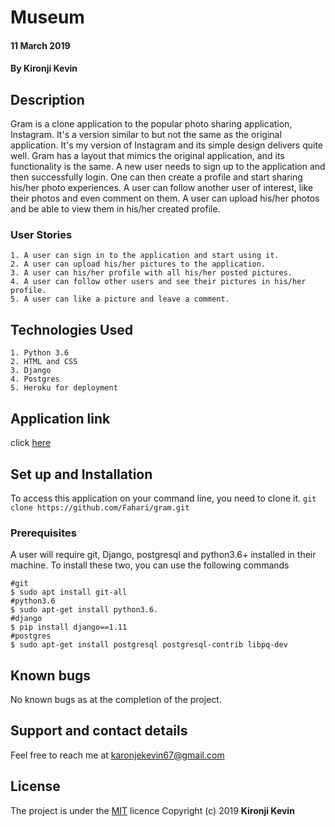 # Museum
#### 11 March 2019
#### By **Kironji Kevin**
## Description
Gram is a clone application to the popular photo sharing application, Instagram. It's a version similar to but not the same as the original application. It's my version of Instagram and its simple design delivers quite well. Gram has a layout that mimics the original application, and its functionality is the same. A new user needs to sign up to the application and then successfully login. One can then create a profile and start sharing his/her photo experiences.
A user can follow another user of interest, like their photos and even comment on them.
A user can upload his/her photos and be able to view them in his/her created profile.
### User Stories
```
1. A user can sign in to the application and start using it.
2. A user can upload his/her pictures to the application.
3. A user can his/her profile with all his/her posted pictures.
4. A user can follow other users and see their pictures in his/her profile.
5. A user can like a picture and leave a comment.
```
## Technologies Used
```
1. Python 3.6
2. HTML and CSS
3. Django
4. Postgres
5. Heroku for deployment
```
## Application link
click [here](https://#.herokuapp.com/)
## Set up and Installation
To access this application on your command line, you need to clone it.
`git clone https://github.com/Fahari/gram.git`
### Prerequisites
A user will require git, Django, postgresql and python3.6+ installed in their machine.
To install these two, you can use the following commands
```
#git
$ sudo apt install git-all
#python3.6
$ sudo apt-get install python3.6.
#django
$ pip install django==1.11
#postgres
$ sudo apt-get install postgresql postgresql-contrib libpq-dev
```
## Known bugs
No known bugs as at the completion of the project.
## Support and contact details
Feel free to reach me at karonjekevin67@gmail.com
## License
The project is under the [MIT](https://github.com/Fahari/museum/blob/master/LICENSE) licence
Copyright (c) 2019 **Kironji Kevin**
